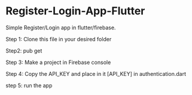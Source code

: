 # Register-Login-App-Flutter

Simple Register/Login app in flutter/firebase.

Step 1: Clone this file in your desired folder

Step2: pub get

Step 3: Make a project in Firebase console

Step 4: Copy the API_KEY and place in it [API_KEY] in authentication.dart

step 5: run the app
